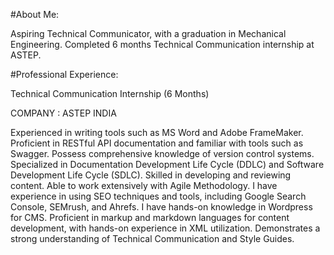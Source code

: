 #About Me:

Aspiring Technical Communicator, with a graduation in Mechanical Engineering. Completed 6 months Technical Communication internship at ASTEP.

#Professional Experience:

Technical Communication Internship (6 Months)

COMPANY : ASTEP INDIA

Experienced in writing tools such as MS Word and Adobe FrameMaker.
Proficient in RESTful API documentation and familiar with tools such as Swagger.
Possess comprehensive knowledge of version control systems.
Specialized in Documentation Development Life Cycle (DDLC) and Software Development Life Cycle (SDLC). 
Skilled in developing and reviewing content. 
Able to work extensively with Agile Methodology.
I have experience in using SEO techniques and tools, including Google Search Console, SEMrush, and Ahrefs.
I have hands-on knowledge in Wordpress for CMS.
Proficient in markup and markdown languages for content development, with hands-on experience in XML utilization.
Demonstrates a strong understanding of Technical Communication and Style Guides.
